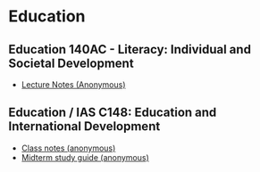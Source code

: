 # Education

## Education 140AC - Literacy: Individual and Societal Development 
* [Lecture Notes (Anonymous)](./files/education/education_140ac_lecture_notes.docx)

## Education / IAS C148: Education and International Development
* [Class notes (anonymous)](./files/education/edu_148_notes.docx)
* [Midterm study guide (anonymous)](./files/education/midterm_study_guide.docx)
